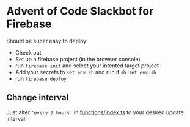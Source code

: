 # Advent of Code Slackbot for Firebase

Should be super easy to deploy:

- Check out
- Set up a firebase project (in the browser console)
- run `firebase init` and select your intented target project
- Add your secrets to `set_env.sh` and run it `sh set_env.sh`
- run `firebase deploy`

## Change interval

Just alter `'every 2 hours'` in [functions/index.ts]() to your desired update interval.